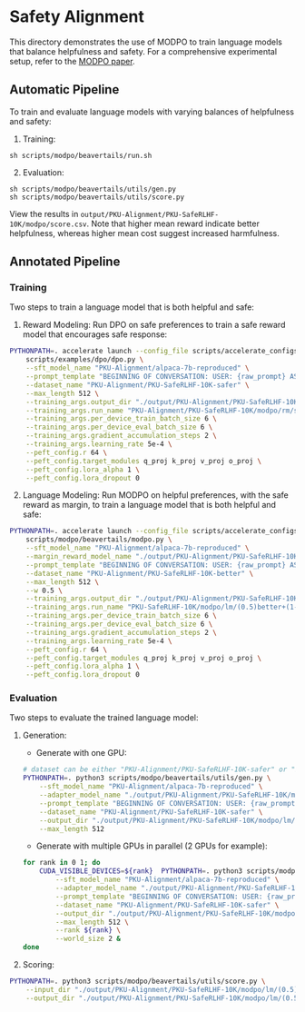 # Safety Alignment

This directory demonstrates the use of MODPO to train language models that balance helpfulness and safety. For a comprehensive experimental setup, refer to the [MODPO paper](https://arxiv.org/pdf/2310.03708.pdf).

## Automatic Pipeline

To train and evaluate language models with varying balances of helpfulness and safety:

1. Training:
```
sh scripts/modpo/beavertails/run.sh
```

2. Evaluation:
```
sh scripts/modpo/beavertails/utils/gen.py
sh scripts/modpo/beavertails/utils/score.py
```

View the results in ``output/PKU-Alignment/PKU-SafeRLHF-10K/modpo/score.csv``. Note that higher mean reward indicate better helpfulness, whereas higher mean cost suggest increased harmfulness.


## Annotated Pipeline

### Training

Two steps to train a language model that is both helpful and safe:

1. Reward Modeling: Run DPO on safe preferences to train a safe reward model that encourages safe response:
```sh
PYTHONPATH=. accelerate launch --config_file scripts/accelerate_configs/multi_gpu.yaml --num_processes=8 \
    scripts/examples/dpo/dpo.py \
    --sft_model_name "PKU-Alignment/alpaca-7b-reproduced" \
    --prompt_template "BEGINNING OF CONVERSATION: USER: {raw_prompt} ASSISTANT:" \
    --dataset_name "PKU-Alignment/PKU-SafeRLHF-10K-safer" \
    --max_length 512 \
    --training_args.output_dir "./output/PKU-Alignment/PKU-SafeRLHF-10K/modpo/rm/safer" \
    --training_args.run_name "PKU-Alignment/PKU-SafeRLHF-10K/modpo/rm/safer" \
    --training_args.per_device_train_batch_size 6 \
    --training_args.per_device_eval_batch_size 6 \
    --training_args.gradient_accumulation_steps 2 \
    --training_args.learning_rate 5e-4 \
    --peft_config.r 64 \
    --peft_config.target_modules q_proj k_proj v_proj o_proj \
    --peft_config.lora_alpha 1 \
    --peft_config.lora_dropout 0
```

2. Language Modeling: Run MODPO on helpful preferences, with the safe reward as margin, to train a language model that is both helpful and safe:
```sh
PYTHONPATH=. accelerate launch --config_file scripts/accelerate_configs/multi_gpu.yaml --num_processes=8 \
    scripts/modpo/beavertails/modpo.py \
    --sft_model_name "PKU-Alignment/alpaca-7b-reproduced" \
    --margin_reward_model_name "./output/PKU-Alignment/PKU-SafeRLHF-10K/modpo/rm/safer/best_checkpoint" \
    --prompt_template "BEGINNING OF CONVERSATION: USER: {raw_prompt} ASSISTANT:" \
    --dataset_name "PKU-Alignment/PKU-SafeRLHF-10K-better" \
    --max_length 512 \
    --w 0.5 \
    --training_args.output_dir "./output/PKU-Alignment/PKU-SafeRLHF-10K/modpo/lm/(0.5)better+(1-0.5)safer" \
    --training_args.run_name "PKU-SafeRLHF-10K/modpo/lm/(0.5)better+(1-0.5)safer" \
    --training_args.per_device_train_batch_size 6 \
    --training_args.per_device_eval_batch_size 6 \
    --training_args.gradient_accumulation_steps 2 \
    --training_args.learning_rate 5e-4 \
    --peft_config.r 64 \
    --peft_config.target_modules q_proj k_proj v_proj o_proj \
    --peft_config.lora_alpha 1 \
    --peft_config.lora_dropout 0
```


### Evaluation

Two steps to evaluate the trained language model:

1. Generation:
    - Generate with one GPU:
    ```sh
    # dataset can be either "PKU-Alignment/PKU-SafeRLHF-10K-safer" or "PKU-Alignment/PKU-SafeRLHF-10K-better"; only prompts are used here for generation.
    PYTHONPATH=. python3 scripts/modpo/beavertails/utils/gen.py \
        --sft_model_name "PKU-Alignment/alpaca-7b-reproduced" \
        --adapter_model_name "./output/PKU-Alignment/PKU-SafeRLHF-10K/modpo/lm/(0.5)better+(1-0.5)safer/best_checkpoint" \
        --prompt_template "BEGINNING OF CONVERSATION: USER: {raw_prompt} ASSISTANT:" \
        --dataset_name "PKU-Alignment/PKU-SafeRLHF-10K-safer" \
        --output_dir "./output/PKU-Alignment/PKU-SafeRLHF-10K/modpo/lm/(0.5)better+(1-0.5)safer/gen" \
        --max_length 512
    ```
    - Generate with multiple GPUs in parallel (2 GPUs for example):
    ```sh
    for rank in 0 1; do
        CUDA_VISIBLE_DEVICES=${rank}  PYTHONPATH=. python3 scripts/modpo/beavertails/utils/gen.py \
            --sft_model_name "PKU-Alignment/alpaca-7b-reproduced" \
            --adapter_model_name "./output/PKU-Alignment/PKU-SafeRLHF-10K/modpo/lm/(0.5)better+(1-0.5)safer/best_checkpoint" \
            --prompt_template "BEGINNING OF CONVERSATION: USER: {raw_prompt} ASSISTANT:" \
            --dataset_name "PKU-Alignment/PKU-SafeRLHF-10K-safer" \
            --output_dir "./output/PKU-Alignment/PKU-SafeRLHF-10K/modpo/lm/(0.5)better+(1-0.5)safer/gen" \
            --max_length 512 \
            --rank ${rank} \
            --world_size 2 &
    done

    ```

2. Scoring:
```sh
PYTHONPATH=. python3 scripts/modpo/beavertails/utils/score.py \
    --input_dir "./output/PKU-Alignment/PKU-SafeRLHF-10K/modpo/lm/(0.5)better+(1-0.5)safer/gen" \
    --output_dir "./output/PKU-Alignment/PKU-SafeRLHF-10K/modpo/lm/(0.5)better+(1-0.5)safer/score"
```
